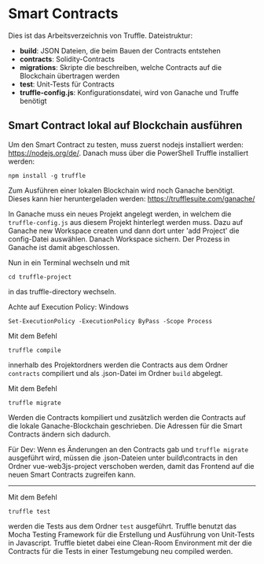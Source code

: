 # Smart Contracts
Dies ist das Arbeitsverzeichnis von Truffle.
Dateistruktur:
* __build__: JSON Dateien, die beim Bauen der Contracts entstehen
* __contracts__: Solidity-Contracts
* __migrations__: Skripte die beschreiben, welche Contracts auf die Blockchain übertragen werden
* __test__: Unit-Tests für Contracts
* __truffle-config.js__: Konfigurationsdatei, wird von Ganache und Truffe benötigt

## Smart Contract lokal auf Blockchain ausführen
Um den Smart Contract zu testen, muss zuerst nodejs installiert werden: https://nodejs.org/de/.
Danach muss über die PowerShell Truffle installiert werden:

    npm install -g truffle

Zum Ausführen einer lokalen Blockchain wird noch Ganache benötigt. 
Dieses kann hier heruntergeladen werden: https://trufflesuite.com/ganache/

In Ganache muss ein neues Projekt angelegt werden, 
in welchem die `truffle-config.js` aus diesem Projekt hinterlegt werden muss. 
Dazu auf Ganache new Workspace createn und dann dort unter 'add Project' die config-Datei auswählen.
Danach Workspace sichern.
Der Prozess in Ganache ist damit abgeschlossen. 

Nun in ein Terminal wechseln und mit 
```
cd truffle-project
```
in das truffle-directory wechseln.

Achte auf Execution Policy: 
Windows
```
Set-ExecutionPolicy -ExecutionPolicy ByPass -Scope Process
```

Mit dem Befehl

    truffle compile

innerhalb des Projektordners werden die Contracts aus dem
Ordner `contracts` compiliert und als .json-Datei im Ordner `build` abgelegt. 

Mit dem Befehl

    truffle migrate

Werden die Contracts kompiliert und zusätzlich werden die Contracts 
auf die lokale Ganache-Blockchain geschrieben. Die Adressen für die Smart Contracts ändern sich dadurch.

Für Dev: 
Wenn es Änderungen an den Contracts gab und `truffle migrate` ausgeführt wird, 
müssen die .json-Dateien unter build\contracts in den Ordner vue-web3js-project 
verschoben werden, damit das Frontend auf die neuen Smart Contracts zugreifen kann.


---

Mit dem Befehl 

    truffle test

werden die Tests aus dem Ordner `test` ausgeführt. 
Truffle benutzt das Mocha Testing Framework für die Erstellung und 
Ausführung von Unit-Tests in Javascript.
Truffle bietet dabei eine Clean-Room Environment mit 
der die Contracts für die Tests in einer Testumgebung 
neu compiled werden. 